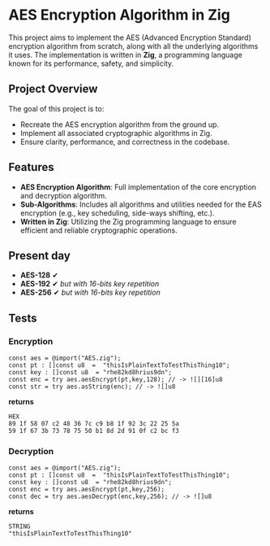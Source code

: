 # AES Encryption Algorithm in Zig

This project aims to implement the AES (Advanced Encryption Standard) encryption algorithm from scratch, along with all the underlying algorithms it uses. The implementation is written in **Zig**, a programming language known for its performance, safety, and simplicity.

## Project Overview

The goal of this project is to:

- Recreate the AES encryption algorithm from the ground up.
- Implement all associated cryptographic algorithms in Zig.
- Ensure clarity, performance, and correctness in the codebase.

## Features

- **AES Encryption Algorithm**: Full implementation of the core encryption and decryption algorithm.
- **Sub-Algorithms**: Includes all algorithms and utilities needed for the EAS encryption (e.g., key scheduling, side-ways shifting, etc.).
- **Written in Zig**: Utilizing the Zig programming language to ensure efficient and reliable cryptographic operations.

## Present day

- **AES-128** ✔
- **AES-192** ✔ _but with 16-bits key repetition_
- **AES-256** ✔ _but with 16-bits key repetition_

## Tests
### Encryption
```zig
const aes = @import("AES.zig");
const pt : []const u8  =  "thisIsPlainTextToTestThisThing10";
const key : []const u8  = "rhe82kd8hrius9dn";
const enc = try aes.aesEncrypt(pt,key,128); // -> ![][16]u8
const str = try aes.asString(enc); // -> ![]u8
```
**returns**
```hex
HEX
89 1f 58 07 c2 48 36 7c c9 b8 1f 92 3c 22 25 5a 
59 1f 67 3b 73 78 75 50 b1 8d 2d 91 0f c2 bc f3
```
### Decryption

```zig
const aes = @import("AES.zig");
const pt : []const u8  =  "thisIsPlainTextToTestThisThing10";
const key : []const u8  = "rhe82kd8hrius9dn";
const enc = try aes.aesEncrypt(pt,key,256); 
const dec = try aes.aesDecrypt(enc,key,256); // -> ![]u8
```
**returns**
```
STRING
"thisIsPlainTextToTestThisThing10"
```